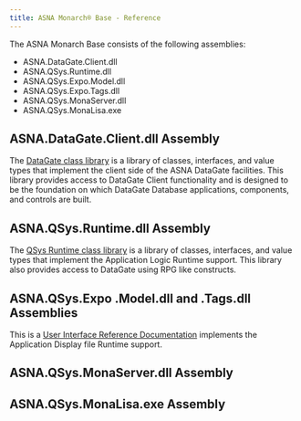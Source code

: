 ```yaml
---
title: ASNA Monarch® Base - Reference
---
```


The ASNA Monarch Base consists of the following assemblies:
- ASNA.DataGate.Client.dll
- ASNA.QSys.Runtime.dll
- ASNA.QSys.Expo.Model.dll
- ASNA.QSys.Expo.Tags.dll
- ASNA.QSys.MonaServer.dll
- ASNA.QSys.MonaLisa.exe

## ASNA.DataGate.Client.dll Assembly
The [DataGate class library](/reference/datagate/datagate-client/landing-page-namespace.html) is a library of classes, interfaces, and value types that implement the client side of the ASNA DataGate facilities. This library provides access to DataGate Client functionality and is designed to be the foundation on which DataGate Database applications, components, and controls are built.

## ASNA.QSys.Runtime.dll Assembly
The [QSys Runtime class library](/reference/runtime/qsys-runtime/landing-page-namespace.html) is a library of classes, interfaces, and value types that implement the Application Logic Runtime support. This library also provides access to DataGate using RPG like constructs.


## ASNA.QSys.Expo .Model.dll and .Tags.dll Assemblies
This is a [User Interface Reference Documentation](http://localhost:4000/reference/expo/qsys-expo-model/landing-page-namespace.html) implements the Application Display file Runtime support.

## ASNA.QSys.MonaServer.dll Assembly


## ASNA.QSys.MonaLisa.exe Assembly


